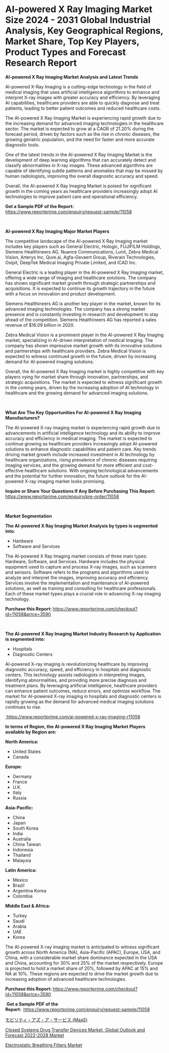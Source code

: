 <p><h1>AI-powered X Ray Imaging Market Size 2024 - 2031 Global Industrial Analysis, Key Geographical Regions, Market Share, Top Key Players, Product Types and Forecast Research Report</h1></p><p><strong>AI-powered X Ray Imaging Market Analysis and Latest Trends</strong></p>
<p><p>AI-powered X-Ray Imaging is a cutting-edge technology in the field of medical imaging that uses artificial intelligence algorithms to enhance and interpret X-ray images with greater accuracy and efficiency. By leveraging AI capabilities, healthcare providers are able to quickly diagnose and treat patients, leading to better patient outcomes and reduced healthcare costs.</p><p>The AI-powered X Ray Imaging Market is experiencing rapid growth due to the increasing demand for advanced imaging technologies in the healthcare sector. The market is expected to grow at a CAGR of 21.20% during the forecast period, driven by factors such as the rise in chronic diseases, the growing geriatric population, and the need for faster and more accurate diagnostic tools.</p><p>One of the latest trends in the AI-powered X Ray Imaging Market is the development of deep learning algorithms that can accurately detect and classify abnormalities in X-ray images. These advanced algorithms are capable of identifying subtle patterns and anomalies that may be missed by human radiologists, improving the overall diagnostic accuracy and speed.</p><p>Overall, the AI-powered X Ray Imaging Market is poised for significant growth in the coming years as healthcare providers increasingly adopt AI technologies to improve patient care and operational efficiency.</p></p>
<p><strong>Get a Sample PDF of the Report:&nbsp;</strong> <a href="https://www.reportprime.com/enquiry/request-sample/11058">https://www.reportprime.com/enquiry/request-sample/11058</a></p>
<p>&nbsp;</p>
<p><strong>AI-powered X Ray Imaging Major Market Players</strong></p>
<p><p>The competitive landscape of the AI-powered X Ray Imaging market includes key players such as General Electric, Hologic, FUJIFILM Holdings, Siemens Healthineers AG, Nuance Communications, Lunit, Zebra Medical Vision, Arterys Inc, Qure.ai, Agfa-Gevaert Group, Riverain Technologies, Oxipit, DeepTek Medical Imaging Private Limited, and ICAD Inc. </p><p>General Electric is a leading player in the AI-powered X Ray Imaging market, offering a wide range of imaging and healthcare solutions. The company has shown significant market growth through strategic partnerships and acquisitions. It is expected to continue its growth trajectory in the future with a focus on innovation and product development.</p><p>Siemens Healthineers AG is another key player in the market, known for its advanced imaging technologies. The company has a strong market presence and is constantly investing in research and development to stay ahead of the competition. Siemens Healthineers AG has reported a sales revenue of $16.09 billion in 2020.</p><p>Zebra Medical Vision is a prominent player in the AI-powered X Ray Imaging market, specializing in AI-driven interpretation of medical imaging. The company has shown impressive market growth with its innovative solutions and partnerships with healthcare providers. Zebra Medical Vision is expected to witness continued growth in the future, driven by increasing demand for AI-powered imaging solutions.</p><p>Overall, the AI-powered X Ray Imaging market is highly competitive with key players vying for market share through innovation, partnerships, and strategic acquisitions. The market is expected to witness significant growth in the coming years, driven by the increasing adoption of AI technology in healthcare and the growing demand for advanced imaging solutions.</p></p>
<p>&nbsp;</p>
<p><strong>What Are The Key Opportunities For AI-powered X Ray Imaging Manufacturers?</strong></p>
<p><p>The AI-powered X-ray imaging market is experiencing rapid growth due to advancements in artificial intelligence technology and its ability to improve accuracy and efficiency in medical imaging. The market is expected to continue growing as healthcare providers increasingly adopt AI-powered solutions to enhance diagnostic capabilities and patient care. Key trends driving market growth include increased investment in AI technology by healthcare organizations, rising prevalence of chronic diseases requiring imaging services, and the growing demand for more efficient and cost-effective healthcare solutions. With ongoing technological advancements and the potential for further innovation, the future outlook for the AI-powered X-ray imaging market looks promising.</p></p>
<p><strong>Inquire or Share Your Questions If Any Before Purchasing This Report:</strong> <a href="https://www.reportprime.com/enquiry/pre-order/11058">https://www.reportprime.com/enquiry/pre-order/11058</a></p>
<p>&nbsp;</p>
<p><strong>Market Segmentation</strong></p>
<p><strong>The AI-powered X Ray Imaging Market Analysis by types is segmented into:</strong></p>
<p><ul><li>Hardware</li><li>Software and Services</li></ul></p>
<p><p>The AI-powered X Ray Imaging market consists of three main types: Hardware, Software, and Services. Hardware includes the physical equipment used to capture and process X-ray images, such as scanners and sensors. Software refers to the programs and algorithms used to analyze and interpret the images, improving accuracy and efficiency. Services involve the implementation and maintenance of AI-powered solutions, as well as training and consulting for healthcare professionals. Each of these market types plays a crucial role in advancing X-ray imaging technology.</p></p>
<p><strong>Purchase this Report:&nbsp;</strong><a href="https://www.reportprime.com/checkout?id=11058&price=3590">https://www.reportprime.com/checkout?id=11058&price=3590</a></p>
<p>&nbsp;</p>
<p><strong>The AI-powered X Ray Imaging Market Industry Research by Application is segmented into:</strong></p>
<p><ul><li>Hospitals</li><li>Diagnostic Centers</li></ul></p>
<p><p>AI-powered X-ray imaging is revolutionizing healthcare by improving diagnostic accuracy, speed, and efficiency in hospitals and diagnostic centers. This technology assists radiologists in interpreting images, identifying abnormalities, and providing more precise diagnosis and treatment plans. By leveraging artificial intelligence, healthcare providers can enhance patient outcomes, reduce errors, and optimize workflow. The market for AI-powered X-ray imaging in hospitals and diagnostic centers is rapidly growing as the demand for advanced medical imaging solutions continues to rise.</p></p>
<p><a href="https://www.reportprime.com/ai-powered-x-ray-imaging-r11058">&nbsp;https://www.reportprime.com/ai-powered-x-ray-imaging-r11058</a></p>
<p><strong>In terms of Region, the AI-powered X Ray Imaging Market Players available by Region are:</strong></p>
<p>
    <p> <strong> North America: </strong>
        <ul>
            <li>United States</li>
            <li>Canada</li>
        </ul>
        </p> 
    <p> <strong> Europe: </strong>
        <ul>
            <li>Germany</li>
            <li>France</li>
            <li>U.K.</li>
            <li>Italy</li>
            <li>Russia</li>
        </ul>
        </p> 
    <p> <strong> Asia-Pacific: </strong>
        <ul>
            <li>China</li>
            <li>Japan</li>
            <li>South Korea</li>
            <li>India</li>
            <li>Australia</li>
            <li>China Taiwan</li>
            <li>Indonesia</li>
            <li>Thailand</li>
            <li>Malaysia</li>
        </ul>
        </p> 
    <p> <strong> Latin America: </strong>
        <ul>
            <li>Mexico</li>
            <li>Brazil</li>
            <li>Argentina Korea</li>
            <li>Colombia</li>
        </ul>
        </p> 
    <p> <strong> Middle East & Africa: </strong>
        <ul>
            <li>Turkey</li>
            <li>Saudi</li>
            <li>Arabia</li>
            <li>UAE</li>
            <li>Korea</li>
        </ul>
    </p>
    </p>
<p><p>The AI-powered X-ray imaging market is anticipated to witness significant growth across North America (NA), Asia-Pacific (APAC), Europe, USA, and China, with a considerable market share dominance expected in the USA and China, accounting for 30% and 25% of the market respectively. Europe is projected to hold a market share of 20%, followed by APAC at 15% and NA at 10%. These regions are expected to drive the market growth due to increasing adoption of advanced healthcare technologies.</p></p>
<p><strong>Purchase this Report: </strong><a href="https://www.reportprime.com/checkout?id=11058&price=3590">https://www.reportprime.com/checkout?id=11058&price=3590</a></p>
<p>&nbsp;<strong>Get a Sample PDF of the Report:&nbsp;&nbsp;</strong><a href="https://www.reportprime.com/enquiry/request-sample/11058">https://www.reportprime.com/enquiry/request-sample/11058</a></p>
<p><strong></strong></p>
<p><p><a href="https://github.com/ihabdkwlxs948/Market-Research-Report-List-4/blob/main/637213386485.md">モビリティ・アズ・ア・サービス (MaaS)</a></p><p><a href="https://issuu.com/reportprime-2/docs/closed-systems-drug-transfer-device_1f6177b84ea214">Closed Systems Drug Transfer Devices Market, Global Outlook and Forecast 2022-2028 Market</a></p><p><a href="https://github.com/keithsutherland8067/Market-Research-Report-List-1/blob/main/electrostatic-breathing-filters-market.md">Electrostatic Breathing Filters Market</a></p></p>